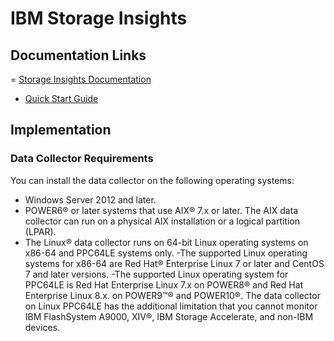# IBM Storage Insights

## Documentation Links
= [Storage Insights Documentation](https://www.ibm.com/docs/en/storage-insights)
- [Quick Start Guide](https://www.ibm.com/docs/en/SSQRB8/pdf/IBM_Storage_Insights_Getting_Started_Guide.pdf)


## Implementation
### Data Collector Requirements
You can install the data collector on the following operating systems:

- Windows Server 2012 and later.
- POWER6® or later systems that use AIX® 7.x or later. The AIX data collector can run on a physical AIX installation or a logical partition (LPAR).
- The Linux® data collector runs on 64-bit Linux operating systems on x86-64 and PPC64LE systems only.
    -The supported Linux operating systems for x86-64 are Red Hat® Enterprise Linux 7 or later and CentOS 7 and later versions.
    -The supported Linux operating system for PPC64LE is Red Hat Enterprise Linux 7.x on POWER8® and Red Hat Enterprise Linux 8.x. on POWER9™® and POWER10®. The data collector on Linux PPC64LE has the additional limitation that you cannot monitor IBM FlashSystem A9000, XIV®, IBM Storage Accelerate, and non-IBM devices.